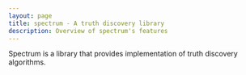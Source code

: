 ```yaml
---
layout: page
title: spectrum - A truth discovery library
description: Overview of spectrum's features
---
```


Spectrum is a library that provides implementation of truth discovery algorithms.